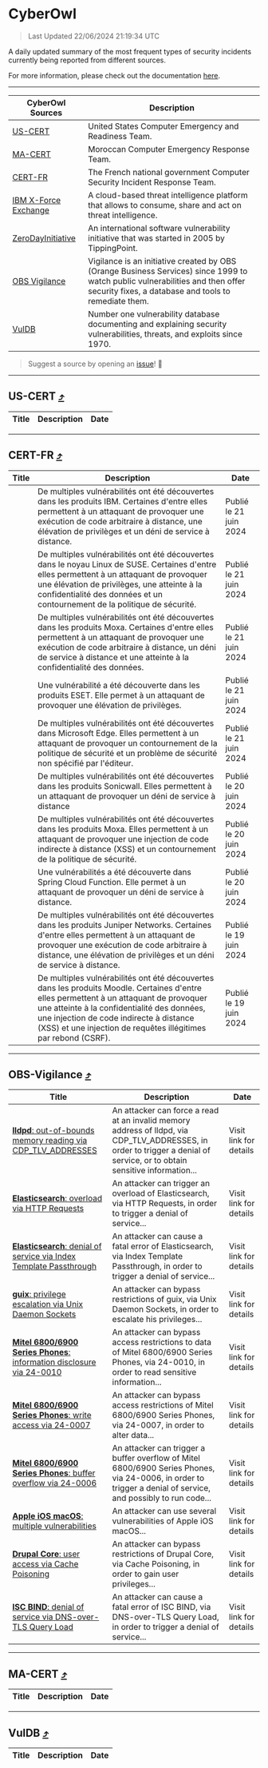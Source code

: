 
 <div id='top'></div>

# CyberOwl

 > Last Updated 22/06/2024 21:19:34 UTC
 
 A daily updated summary of the most frequent types of security incidents currently being reported from different sources.
 
 For more information, please check out the documentation [here](./docs/README.md).
 
 ---
 |CyberOwl Sources|Description|
 |---|---|
 |[US-CERT](#us-cert-arrow_heading_up)|United States Computer Emergency and Readiness Team.|
 |[MA-CERT](#ma-cert-arrow_heading_up)|Moroccan Computer Emergency Response Team.|
 |[CERT-FR](#cert-fr-arrow_heading_up)|The French national government Computer Security Incident Response Team.|
 |[IBM X-Force Exchange](#ibmcloud-arrow_heading_up)|A cloud-based threat intelligence platform that allows to consume, share and act on threat intelligence.|
 |[ZeroDayInitiative](#zerodayinitiative-arrow_heading_up)|An international software vulnerability initiative that was started in 2005 by TippingPoint.|
 |[OBS Vigilance](#obs-vigilance-arrow_heading_up)|Vigilance is an initiative created by OBS (Orange Business Services) since 1999 to watch public vulnerabilities and then offer security fixes, a database and tools to remediate them.|
 |[VulDB](#vuldb-arrow_heading_up)|Number one vulnerability database documenting and explaining security vulnerabilities, threats, and exploits since 1970.|
 
 > Suggest a source by opening an [issue](https://github.com/karimhabush/cyberowl/issues)! :raised_hands:
 ---

## US-CERT [:arrow_heading_up:](#cyberowl)

 |Title|Description|Date|
 |---|---|---|
 
 ---

## CERT-FR [:arrow_heading_up:](#cyberowl)

 |Title|Description|Date|
 |---|---|---|
 |[](https://www.cert.ssi.gouv.fr/avis/CERTFR-2024-AVI-0514/)|De multiples vulnérabilités ont été découvertes dans les produits IBM. Certaines d'entre elles permettent à un attaquant de provoquer une exécution de code arbitraire à distance, une élévation de privilèges et un déni de service à distance.|Publié le 21 juin 2024|
 |[](https://www.cert.ssi.gouv.fr/avis/CERTFR-2024-AVI-0513/)|De multiples vulnérabilités ont été découvertes dans le noyau Linux de SUSE. Certaines d'entre elles permettent à un attaquant de provoquer une élévation de privilèges, une atteinte à la confidentialité des données et un contournement de la politique de sécurité.|Publié le 21 juin 2024|
 |[](https://www.cert.ssi.gouv.fr/avis/CERTFR-2024-AVI-0512/)|De multiples vulnérabilités ont été découvertes dans les produits Moxa. Certaines d'entre elles permettent à un attaquant de provoquer une exécution de code arbitraire à distance, un déni de service à distance et une atteinte à la confidentialité des données.|Publié le 21 juin 2024|
 |[](https://www.cert.ssi.gouv.fr/avis/CERTFR-2024-AVI-0511/)|Une vulnérabilité a été découverte dans les produits ESET. Elle permet à un attaquant de provoquer une élévation de privilèges.|Publié le 21 juin 2024|
 |[](https://www.cert.ssi.gouv.fr/avis/CERTFR-2024-AVI-0510/)|De multiples vulnérabilités ont été découvertes dans Microsoft Edge. Elles permettent à un attaquant de provoquer un contournement de la politique de sécurité et un problème de sécurité non spécifié par l'éditeur.|Publié le 21 juin 2024|
 |[](https://www.cert.ssi.gouv.fr/avis/CERTFR-2024-AVI-0509/)|De multiples vulnérabilités ont été découvertes dans les produits Sonicwall. Elles permettent à un attaquant de provoquer un déni de service à distance|Publié le 20 juin 2024|
 |[](https://www.cert.ssi.gouv.fr/avis/CERTFR-2024-AVI-0508/)|De multiples vulnérabilités ont été découvertes dans les produits Moxa. Elles permettent à un attaquant de provoquer une injection de code indirecte à distance (XSS) et un contournement de la politique de sécurité.|Publié le 20 juin 2024|
 |[](https://www.cert.ssi.gouv.fr/avis/CERTFR-2024-AVI-0507/)|Une vulnérabilités a été découverte dans Spring Cloud Function. Elle permet à un attaquant de provoquer un déni de service à distance.|Publié le 20 juin 2024|
 |[](https://www.cert.ssi.gouv.fr/avis/CERTFR-2024-AVI-0506/)|De multiples vulnérabilités ont été découvertes dans les produits Juniper Networks. Certaines d'entre elles permettent à un attaquant de provoquer une exécution de code arbitraire à distance, une élévation de privilèges et un déni de service à distance.|Publié le 19 juin 2024|
 |[](https://www.cert.ssi.gouv.fr/avis/CERTFR-2024-AVI-0505/)|De multiples vulnérabilités ont été découvertes dans les produits Moodle. Certaines d'entre elles permettent à un attaquant de provoquer une atteinte à la confidentialité des données, une injection de code indirecte à distance (XSS) et une injection de requêtes illégitimes par rebond (CSRF).|Publié le 19 juin 2024|
 
 ---

## OBS-Vigilance [:arrow_heading_up:](#cyberowl)

 |Title|Description|Date|
 |---|---|---|
 |[<a href="https://vigilance.fr/vulnerability/lldpd-out-of-bounds-memory-reading-via-CDP-TLV-ADDRESSES-42373" class="noirorange"><b>lldpd</b>: out-of-bounds memory reading via CDP_TLV_ADDRESSES</a>](https://vigilance.fr/vulnerability/lldpd-out-of-bounds-memory-reading-via-CDP-TLV-ADDRESSES-42373)|An attacker can force a read at an invalid memory address of lldpd, via CDP_TLV_ADDRESSES, in order to trigger a denial of service, or to obtain sensitive information...|Visit link for details|
 |[<a href="https://vigilance.fr/vulnerability/Elasticsearch-overload-via-HTTP-Requests-42371" class="noirorange"><b>Elasticsearch</b>: overload via HTTP Requests</a>](https://vigilance.fr/vulnerability/Elasticsearch-overload-via-HTTP-Requests-42371)|An attacker can trigger an overload of Elasticsearch, via HTTP Requests, in order to trigger a denial of service...|Visit link for details|
 |[<a href="https://vigilance.fr/vulnerability/Elasticsearch-denial-of-service-via-Index-Template-Passthrough-44460" class="noirorange"><b>Elasticsearch</b>: denial of service via Index Template Passthrough</a>](https://vigilance.fr/vulnerability/Elasticsearch-denial-of-service-via-Index-Template-Passthrough-44460)|An attacker can cause a fatal error of Elasticsearch, via Index Template Passthrough, in order to trigger a denial of service...|Visit link for details|
 |[<a href="https://vigilance.fr/vulnerability/guix-privilege-escalation-via-Unix-Daemon-Sockets-44121" class="noirorange"><b>guix</b>: privilege escalation via Unix Daemon Sockets</a>](https://vigilance.fr/vulnerability/guix-privilege-escalation-via-Unix-Daemon-Sockets-44121)|An attacker can bypass restrictions of guix, via Unix Daemon Sockets, in order to escalate his privileges...|Visit link for details|
 |[<a href="https://vigilance.fr/vulnerability/Mitel-6800-6900-Series-Phones-information-disclosure-via-24-0010-44120" class="noirorange"><b>Mitel 6800/6900 Series Phones</b>: information disclosure via 24-0010</a>](https://vigilance.fr/vulnerability/Mitel-6800-6900-Series-Phones-information-disclosure-via-24-0010-44120)|An attacker can bypass access restrictions to data of Mitel 6800/6900 Series Phones, via 24-0010, in order to read sensitive information...|Visit link for details|
 |[<a href="https://vigilance.fr/vulnerability/Mitel-6800-6900-Series-Phones-write-access-via-24-0007-44117" class="noirorange"><b>Mitel 6800/6900 Series Phones</b>: write access via 24-0007</a>](https://vigilance.fr/vulnerability/Mitel-6800-6900-Series-Phones-write-access-via-24-0007-44117)|An attacker can bypass access restrictions of Mitel 6800/6900 Series Phones, via 24-0007, in order to alter data...|Visit link for details|
 |[<a href="https://vigilance.fr/vulnerability/Mitel-6800-6900-Series-Phones-buffer-overflow-via-24-0006-44116" class="noirorange"><b>Mitel 6800/6900 Series Phones</b>: buffer overflow via 24-0006</a>](https://vigilance.fr/vulnerability/Mitel-6800-6900-Series-Phones-buffer-overflow-via-24-0006-44116)|An attacker can trigger a buffer overflow of Mitel 6800/6900 Series Phones, via 24-0006, in order to trigger a denial of service, and possibly to run code...|Visit link for details|
 |[<a href="https://vigilance.fr/vulnerability/Apple-iOS-macOS-multiple-vulnerabilities-42364" class="noirorange"><b>Apple iOS  macOS</b>: multiple vulnerabilities</a>](https://vigilance.fr/vulnerability/Apple-iOS-macOS-multiple-vulnerabilities-42364)|An attacker can use several vulnerabilities of Apple iOS  macOS...|Visit link for details|
 |[<a href="https://vigilance.fr/vulnerability/Drupal-Core-user-access-via-Cache-Poisoning-42358" class="noirorange"><b>Drupal Core</b>: user access via Cache Poisoning</a>](https://vigilance.fr/vulnerability/Drupal-Core-user-access-via-Cache-Poisoning-42358)|An attacker can bypass restrictions of Drupal Core, via Cache Poisoning, in order to gain user privileges...|Visit link for details|
 |[<a href="https://vigilance.fr/vulnerability/ISC-BIND-denial-of-service-via-DNS-over-TLS-Query-Load-42339" class="noirorange"><b>ISC BIND</b>: denial of service via DNS-over-TLS Query Load</a>](https://vigilance.fr/vulnerability/ISC-BIND-denial-of-service-via-DNS-over-TLS-Query-Load-42339)|An attacker can cause a fatal error of ISC BIND, via DNS-over-TLS Query Load, in order to trigger a denial of service...|Visit link for details|
 
 ---

## MA-CERT [:arrow_heading_up:](#cyberowl)

 |Title|Description|Date|
 |---|---|---|
 
 ---

## VulDB [:arrow_heading_up:](#cyberowl)

 |Title|Description|Date|
 |---|---|---|
 